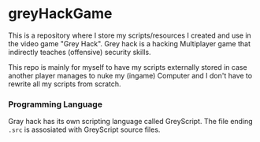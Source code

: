 # greyHackGame
This is a repository where I store my scripts/resources I created and use in the video game "Grey Hack". Grey hack is a hacking Multiplayer game that indirectly teaches (offensive) security skills.

This repo is mainly for myself to have my scripts externally stored in case another player manages to nuke my (ingame) Computer and I don't have to rewrite all my scripts from scratch.

### Programming Language
Gray hack has its own scripting language called GreyScript. The file ending `.src` is assosiated with GreyScript source files.
